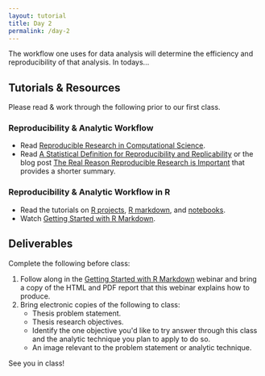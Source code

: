 ```yaml
---
layout: tutorial
title: Day 2
permalink: /day-2
---
```


The workflow one uses for data analysis will determine the efficiency and reproducibility of that analysis. In todays...

## Tutorials & Resources

Please read & work through the following prior to our first class. 


### Reproducibility & Analytic Workflow

- Read [Reproducible Research in Computational Science](https://www.ncbi.nlm.nih.gov/pmc/articles/PMC3383002/?utm_content=buffer518fc&utm_medium=social&utm_source=twitter.com&utm_campaign=buffer).
- Read [A Statistical Definition for Reproducibility and Replicability](http://biorxiv.org/content/biorxiv/early/2016/07/29/066803.full.pdf) or the blog post [The Real Reason Reproducible Research is Important](https://simplystatistics.org/2014/06/06/the-real-reason-reproducible-research-is-important/) that provides a shorter summary.

### Reproducibility & Analytic Workflow in R

- Read the tutorials on [R projects](r-projects), [R markdown](r_markdown), and [notebooks](r_notebook).
- Watch [Getting Started with R Markdown](https://www.rstudio.com/resources/webinars/getting-started-with-r-markdown/).


## Deliverables

Complete the following before class:

1. Follow along in the [Getting Started with R Markdown](https://www.rstudio.com/resources/webinars/getting-started-with-r-markdown/) webinar and bring a copy of the HTML and PDF report that this webinar explains how to produce.
2. Bring electronic copies of the following to class:
   - Thesis problem statement.
   - Thesis research objectives.
   - Identify the one objective you'd like to try answer through this class and the analytic technique you plan to apply to do so.
   - An image relevant to the problem statement or analytic technique.

See you in class!
